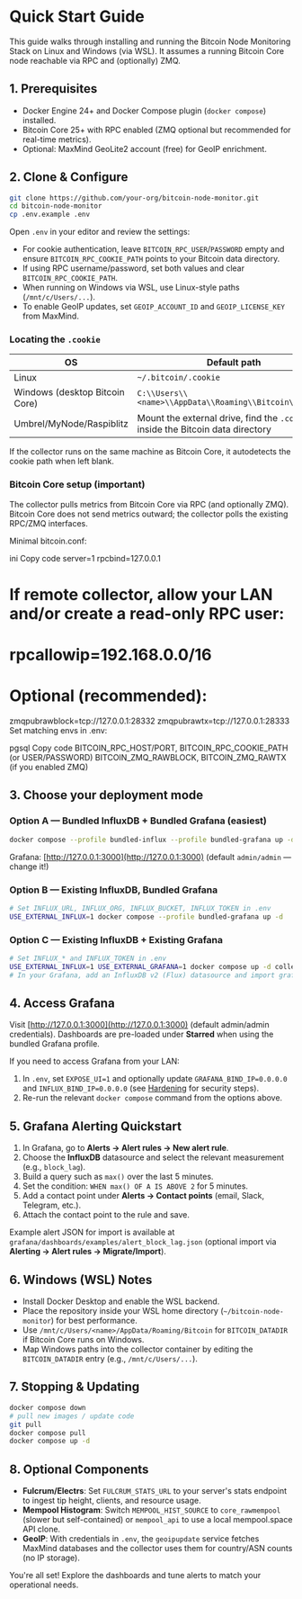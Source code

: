 # Quick Start Guide

This guide walks through installing and running the Bitcoin Node Monitoring Stack on Linux and Windows (via WSL). It assumes a running Bitcoin Core node reachable via RPC and (optionally) ZMQ.

## 1. Prerequisites

- Docker Engine 24+ and Docker Compose plugin (`docker compose`) installed.
- Bitcoin Core 25+ with RPC enabled (ZMQ optional but recommended for real-time metrics).
- Optional: MaxMind GeoLite2 account (free) for GeoIP enrichment.

## 2. Clone & Configure

```bash
git clone https://github.com/your-org/bitcoin-node-monitor.git
cd bitcoin-node-monitor
cp .env.example .env
```

Open `.env` in your editor and review the settings:

- For cookie authentication, leave `BITCOIN_RPC_USER`/`PASSWORD` empty and ensure `BITCOIN_RPC_COOKIE_PATH` points to your Bitcoin data directory.
- If using RPC username/password, set both values and clear `BITCOIN_RPC_COOKIE_PATH`.
- When running on Windows via WSL, use Linux-style paths (`/mnt/c/Users/...`).
- To enable GeoIP updates, set `GEOIP_ACCOUNT_ID` and `GEOIP_LICENSE_KEY` from MaxMind.

### Locating the `.cookie`

| OS | Default path |
|----|--------------|
| Linux | `~/.bitcoin/.cookie` |
| Windows (desktop Bitcoin Core) | `C:\\Users\\<name>\\AppData\\Roaming\\Bitcoin\\.cookie` |
| Umbrel/MyNode/Raspiblitz | Mount the external drive, find the `.cookie` inside the Bitcoin data directory |

If the collector runs on the same machine as Bitcoin Core, it autodetects the cookie path when left blank.

### Bitcoin Core setup (important)
The collector pulls metrics from Bitcoin Core via RPC (and optionally ZMQ).
Bitcoin Core does not send metrics outward; the collector polls the existing RPC/ZMQ interfaces.

Minimal bitcoin.conf:

ini
Copy code
server=1
rpcbind=127.0.0.1
# If remote collector, allow your LAN and/or create a read-only RPC user:
# rpcallowip=192.168.0.0/16

# Optional (recommended):
zmqpubrawblock=tcp://127.0.0.1:28332
zmqpubrawtx=tcp://127.0.0.1:28333
Set matching envs in .env:

pgsql
Copy code
BITCOIN_RPC_HOST/PORT, BITCOIN_RPC_COOKIE_PATH (or USER/PASSWORD)
BITCOIN_ZMQ_RAWBLOCK, BITCOIN_ZMQ_RAWTX  (if you enabled ZMQ)

## 3. Choose your deployment mode

### Option A — Bundled InfluxDB + Bundled Grafana (easiest)
```bash
docker compose --profile bundled-influx --profile bundled-grafana up -d
```
Grafana: [http://127.0.0.1:3000](http://127.0.0.1:3000) (default `admin/admin` — change it!)

### Option B — Existing InfluxDB, Bundled Grafana
```bash
# Set INFLUX_URL, INFLUX_ORG, INFLUX_BUCKET, INFLUX_TOKEN in .env
USE_EXTERNAL_INFLUX=1 docker compose --profile bundled-grafana up -d
```

### Option C — Existing InfluxDB + Existing Grafana
```bash
# Set INFLUX_* and INFLUX_TOKEN in .env
USE_EXTERNAL_INFLUX=1 USE_EXTERNAL_GRAFANA=1 docker compose up -d collector
# In your Grafana, add an InfluxDB v2 (Flux) datasource and import grafana/dashboards/*.json
```

## 4. Access Grafana

Visit [http://127.0.0.1:3000](http://127.0.0.1:3000) (default admin/admin credentials). Dashboards are pre-loaded under **Starred** when using the bundled Grafana profile.

If you need to access Grafana from your LAN:

1. In `.env`, set `EXPOSE_UI=1` and optionally update `GRAFANA_BIND_IP=0.0.0.0` and `INFLUX_BIND_IP=0.0.0.0` (see [Hardening](HARDENING.md) for security steps).
2. Re-run the relevant `docker compose` command from the options above.

## 5. Grafana Alerting Quickstart

1. In Grafana, go to **Alerts → Alert rules → New alert rule**.
2. Choose the **InfluxDB** datasource and select the relevant measurement (e.g., `block_lag`).
3. Build a query such as `max()` over the last 5 minutes.
4. Set the condition: `WHEN max() OF A IS ABOVE 2` for 5 minutes.
5. Add a contact point under **Alerts → Contact points** (email, Slack, Telegram, etc.).
6. Attach the contact point to the rule and save.

Example alert JSON for import is available at `grafana/dashboards/examples/alert_block_lag.json` (optional import via **Alerting → Alert rules → Migrate/Import**).

## 6. Windows (WSL) Notes

- Install Docker Desktop and enable the WSL backend.
- Place the repository inside your WSL home directory (`~/bitcoin-node-monitor`) for best performance.
- Use `/mnt/c/Users/<name>/AppData/Roaming/Bitcoin` for `BITCOIN_DATADIR` if Bitcoin Core runs on Windows.
- Map Windows paths into the collector container by editing the `BITCOIN_DATADIR` entry (e.g., `/mnt/c/Users/...`).

## 7. Stopping & Updating

```bash
docker compose down
# pull new images / update code
git pull
docker compose pull
docker compose up -d
```

## 8. Optional Components

- **Fulcrum/Electrs**: Set `FULCRUM_STATS_URL` to your server's stats endpoint to ingest tip height, clients, and resource usage.
- **Mempool Histogram**: Switch `MEMPOOL_HIST_SOURCE` to `core_rawmempool` (slower but self-contained) or `mempool_api` to use a local mempool.space API clone.
- **GeoIP**: With credentials in `.env`, the `geoipupdate` service fetches MaxMind databases and the collector uses them for country/ASN counts (no IP storage).

You're all set! Explore the dashboards and tune alerts to match your operational needs.
